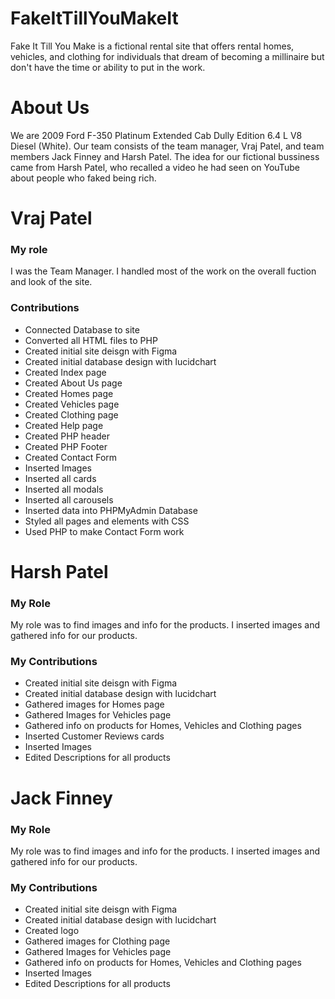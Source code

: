 # FakeItTillYouMakeIt
Fake It Till You Make is a fictional rental site that offers rental homes, vehicles, and clothing for individuals that dream of 
becoming a millinaire but don't have the time or ability to put in the work.
# About Us
We are 2009 Ford F-350 Platinum Extended Cab Dully Edition 6.4 L V8 Diesel (White). Our team consists of
the team manager, Vraj Patel, and team members Jack Finney and Harsh Patel. The idea for our fictional bussiness came from
Harsh Patel, who recalled a video he had seen on YouTube about people who faked being rich.
# Vraj Patel
### My role
I was the Team Manager. I handled most of the work on the overall fuction and look of the site.
### Contributions
* Connected Database to site
* Converted all HTML files to PHP
* Created initial site deisgn with Figma
* Created initial database design with lucidchart
* Created Index page
* Created About Us page
* Created Homes page
* Created Vehicles page
* Created Clothing page
* Created Help page
* Created PHP header 
* Created PHP Footer
* Created Contact Form 
* Inserted Images
* Inserted all cards
* Inserted all modals
* Inserted all carousels
* Inserted data into PHPMyAdmin Database
* Styled all pages and elements with CSS
* Used PHP to make Contact Form work
# Harsh Patel
### My Role
My role was to find images and info for the products. I inserted images and gathered info for our products.
### My Contributions
* Created initial site deisgn with Figma
* Created initial database design with lucidchart
* Gathered images for Homes page
* Gathered Images for Vehicles page
* Gathered info on products for Homes, Vehicles and Clothing pages
* Inserted Customer Reviews cards
* Inserted Images 
* Edited Descriptions for all products
# Jack Finney
### My Role
My role was to find images and info for the products. I inserted images and gathered info for our products.
### My Contributions
* Created initial site deisgn with Figma
* Created initial database design with lucidchart
* Created logo
* Gathered images for Clothing page
* Gathered Images for Vehicles page
* Gathered info on products for Homes, Vehicles and Clothing pages
* Inserted Images 
* Edited Descriptions for all products

